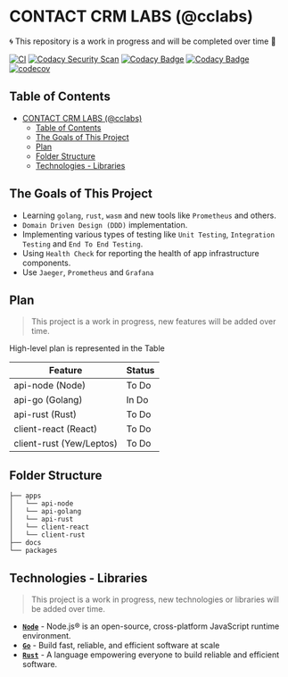 # CONTACT CRM LABS (@cclabs)

🌀 This repository is a work in progress and will be completed over time 🚀

[![CI](https://github.com/jrobic/contact-crm-labs/actions/workflows/ci.yml/badge.svg?branch=develop)](https://github.com/jrobic/contact-crm-labs/actions/workflows/ci.yml)
[![Codacy Security Scan](https://github.com/jrobic/contact-crm-labs/actions/workflows/codacy.yml/badge.svg?branch=develop)](https://github.com/jrobic/contact-crm-labs/actions/workflows/codacy.yml)
[![Codacy Badge](https://app.codacy.com/project/badge/Grade/e18b3e6fe3f54099840f9522eca5b679)](https://www.codacy.com/gh/jrobic/contact-crm-labs/dashboard?utm_source=github.com&amp;utm_medium=referral&amp;utm_content=jrobic/contact-crm-labs&amp;utm_campaign=Badge_Grade)
[![Codacy Badge](https://app.codacy.com/project/badge/Coverage/e18b3e6fe3f54099840f9522eca5b679)](https://www.codacy.com/gh/jrobic/contact-crm-labs/dashboard?utm_source=github.com&utm_medium=referral&utm_content=jrobic/contact-crm-labs&utm_campaign=Badge_Coverage)
[![codecov](https://codecov.io/gh/jrobic/contact-crm-labs/branch/develop/graph/badge.svg?token=JYIBG91WOK)](https://codecov.io/gh/jrobic/contact-crm-labs)

## Table of Contents

- [CONTACT CRM LABS (@cclabs)](#contact-crm-labs-cclabs)
  - [Table of Contents](#table-of-contents)
  - [The Goals of This Project](#the-goals-of-this-project)
  - [Plan](#plan)
  - [Folder Structure](#folder-structure)
  - [Technologies - Libraries](#technologies---libraries)

## The Goals of This Project

- Learning `golang`, `rust`, `wasm` and new tools like `Prometheus` and others.
- `Domain Driven Design (DDD)` implementation.
- Implementing various types of testing like `Unit Testing`, `Integration Testing` and `End To End Testing`.
- Using `Health Check` for reporting the health of app infrastructure components.
- Use `Jaeger`, `Prometheus` and `Grafana`

## Plan

> This project is a work in progress, new features will be added over time.

High-level plan is represented in the Table

| Feature                  | Status |
| ------------------------ | ------ |
| api-node (Node)          | To Do  |
| api-go (Golang)          | In Do  |
| api-rust (Rust)          | To Do  |
| client-react (React)     | To Do  |
| client-rust (Yew/Leptos) | To Do  |

## Folder Structure

```tree
├── apps
│   └── api-node
│   └── api-golang
│   └── api-rust
│   └── client-react
│   └── client-rust
├── docs
└── packages
```

## Technologies - Libraries

> This project is a work in progress, new technologies or libraries will be added over time.

- **[`Node`](https://nodejs.org/en/)** - Node.js® is an open-source, cross-platform JavaScript runtime environment.
- **[`Go`](https://go.dev/)** - Build fast, reliable, and efficient software at scale
- **[`Rust`](https://www.rust-lang.org/)** - A language empowering everyone to build reliable and efficient software.
<!-- - **[``]()** -  -->
